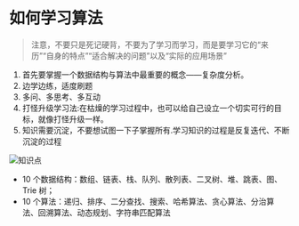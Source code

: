 # 如何学习算法
> 注意，不要只是死记硬背，不要为了学习而学习，而是要学习它的“来历”“自身的特点”“适合解决的问题”以及“实际的应用场景”

1. 首先要掌握一个数据结构与算法中最重要的概念——复杂度分析。
2. 边学边练，适度刷题
3. 多问、多思考、多互动
4. 打怪升级学习法:在枯燥的学习过程中，也可以给自己设立一个切实可行的目标，就像打怪升级一样。
5. 知识需要沉淀，不要想试图一下子掌握所有.学习知识的过程是反复迭代、不断沉淀的过程


![知识点](https://user-images.githubusercontent.com/9456917/141667056-4e2fc676-b063-4c0d-8e85-9c40dbbf653c.png)


- 10 个数据结构：数组、链表、栈、队列、散列表、二叉树、堆、跳表、图、Trie 树；
- 10 个算法：递归、排序、二分查找、搜索、哈希算法、贪心算法、分治算法、回溯算法、动态规划、字符串匹配算法
